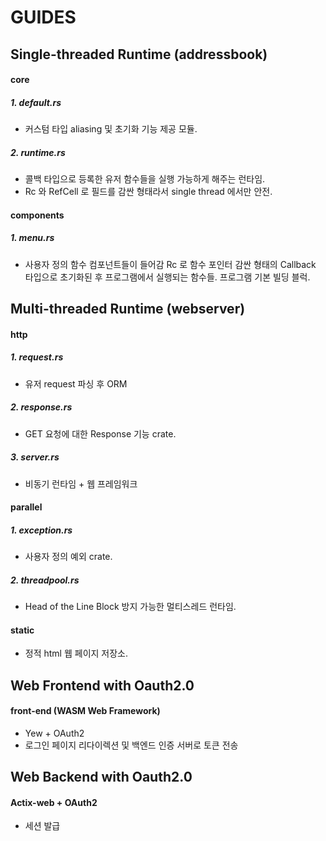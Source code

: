 # GUIDES

## Single-threaded Runtime (addressbook)
#### core
##### 1. default.rs
- 커스텀 타입 aliasing 및 초기화 기능 제공 모듈.

##### 2. runtime.rs
- 콜백 타입으로 등록한 유저 함수들을 실행 가능하게 해주는 런타임.
- Rc 와 RefCell 로 필드를 감싼 형태라서 single thread 에서만 안전.

#### components
##### 1. menu.rs
- 사용자 정의 함수 컴포넌트들이 들어감 Rc 로 함수 포인터 감싼 형태의
Callback 타입으로 초기화된 후 프로그램에서 실행되는 함수들. 프로그램
기본 빌딩 블럭.

## Multi-threaded Runtime (webserver)
#### http
##### 1. request.rs 
- 유저 request 파싱 후 ORM
##### 2. response.rs
- GET 요청에 대한 Response 기능 crate.
##### 3. server.rs
- 비동기 런타임 + 웹 프레임워크

#### parallel
##### 1. exception.rs
- 사용자 정의 예외 crate.
##### 2. threadpool.rs
- Head of the Line Block 방지 가능한 멀티스레드 런타임.
#### static
- 정적 html 웹 페이지 저장소.

## Web Frontend with Oauth2.0
#### front-end (WASM Web Framework)
- Yew + OAuth2
- 로그인 페이지 리다이렉션 및 백엔드 인증 서버로 토큰 전송

## Web Backend with Oauth2.0
#### Actix-web + OAuth2
- 세션 발급
